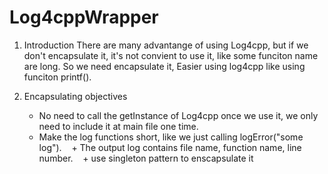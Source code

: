 # Log4cppWrapper

1. Introduction
There are many advantange of using Log4cpp, but if we don't encapsulate it, it's not convient to use it, like some funciton name are long. So we need encapsulate it, Easier using log4cpp like using funciton printf().

2. Encapsulating objectives
    + No need to call the getInstance of Log4cpp once we use it, we only need to include it at main file one time. 
    + Make the log functions short, like we just calling logError("some log").
    + The output log contains file name, function name, line number.
    + use singleton pattern to enscapsulate it
